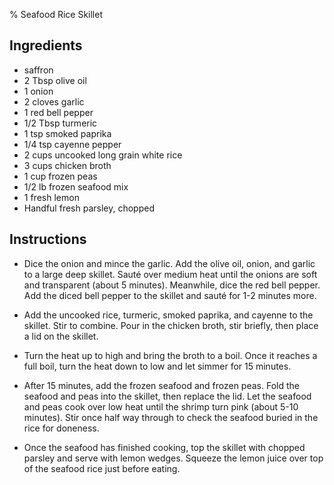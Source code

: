 % Seafood Rice Skillet 

## Ingredients 

- saffron
- 2 Tbsp olive oil
- 1 onion 
- 2 cloves garlic 
- 1 red bell pepper 
- 1/2 Tbsp turmeric 
- 1 tsp smoked paprika 
- 1/4 tsp cayenne pepper 
- 2 cups uncooked long grain white rice 
- 3 cups chicken broth
- 1 cup frozen peas 
- 1/2 lb frozen seafood mix 
- 1 fresh lemon 
- Handful fresh parsley, chopped

## Instructions

- Dice the onion and mince the garlic. Add the olive oil, onion, and garlic to a large deep skillet. Sauté over medium heat until the onions are soft and transparent (about 5 minutes). Meanwhile, dice the red bell pepper. Add the diced bell pepper to the skillet and sauté for 1-2 minutes more.

- Add the uncooked rice, turmeric, smoked paprika, and cayenne to the skillet. Stir to combine. Pour in the chicken broth, stir briefly, then place a lid on the skillet.

- Turn the heat up to high and bring the broth to a boil. Once it reaches a full boil, turn the heat down to low and let simmer for 15 minutes.

- After 15 minutes, add the frozen seafood and frozen peas. Fold the seafood and peas into the skillet, then replace the lid. Let the seafood and peas cook over low heat until the shrimp turn pink (about 5-10 minutes). Stir once half way through to check the seafood buried in the rice for doneness.

- Once the seafood has finished cooking, top the skillet with chopped parsley and serve with lemon wedges. Squeeze the lemon juice over top of the seafood rice just before eating.

